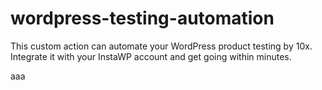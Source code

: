 # wordpress-testing-automation
This custom action can automate your WordPress product testing by 10x. Integrate it with your InstaWP account and get going within minutes.


aaa
